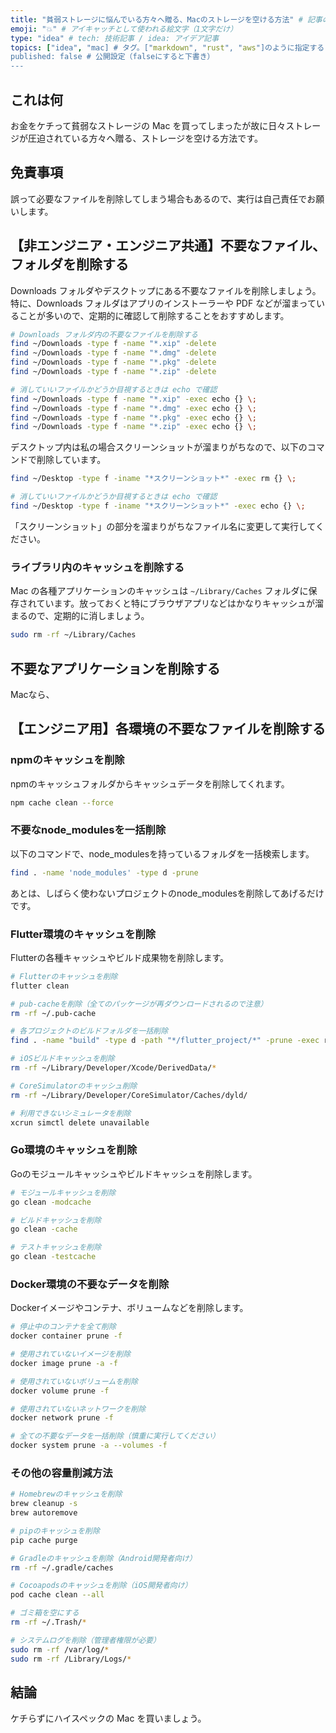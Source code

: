 ```yaml
---
title: "貧弱ストレージに悩んでいる方々へ贈る、Macのストレージを空ける方法" # 記事のタイトル
emoji: "💥" # アイキャッチとして使われる絵文字（1文字だけ）
type: "idea" # tech: 技術記事 / idea: アイデア記事
topics: ["idea", "mac] # タグ。["markdown", "rust", "aws"]のように指定する
published: false # 公開設定（falseにすると下書き）
---
```


## これは何

お金をケチって貧弱なストレージの Mac を買ってしまったが故に日々ストレージが圧迫されている方々へ贈る、ストレージを空ける方法です。

## 免責事項

誤って必要なファイルを削除してしまう場合もあるので、実行は自己責任でお願いします。

## 【非エンジニア・エンジニア共通】不要なファイル、フォルダを削除する 

Downloads フォルダやデスクトップにある不要なファイルを削除しましょう。
特に、Downloads フォルダはアプリのインストーラーや PDF などが溜まっていることが多いので、定期的に確認して削除することをおすすめします。

```bash
# Downloads フォルダ内の不要なファイルを削除する
find ~/Downloads -type f -name "*.xip" -delete
find ~/Downloads -type f -name "*.dmg" -delete
find ~/Downloads -type f -name "*.pkg" -delete
find ~/Downloads -type f -name "*.zip" -delete

# 消していいファイルかどうか目視するときは echo で確認
find ~/Downloads -type f -name "*.xip" -exec echo {} \;
find ~/Downloads -type f -name "*.dmg" -exec echo {} \;
find ~/Downloads -type f -name "*.pkg" -exec echo {} \;
find ~/Downloads -type f -name "*.zip" -exec echo {} \;
```

デスクトップ内は私の場合スクリーンショットが溜まりがちなので、以下のコマンドで削除しています。

```bash
find ~/Desktop -type f -iname "*スクリーンショット*" -exec rm {} \;

# 消していいファイルかどうか目視するときは echo で確認
find ~/Desktop -type f -iname "*スクリーンショット*" -exec echo {} \;
```

「スクリーンショット」の部分を溜まりがちなファイル名に変更して実行してください。

### ライブラリ内のキャッシュを削除する

Mac の各種アプリケーションのキャッシュは
`~/Library/Caches` フォルダに保存されています。放っておくと特にブラウザアプリなどはかなりキャッシュが溜まるので、定期的に消しましょう。

```bash
sudo rm -rf ~/Library/Caches
```

## 不要なアプリケーションを削除する
Macなら、

## 【エンジニア用】各環境の不要なファイルを削除する

### npmのキャッシュを削除
npmのキャッシュフォルダからキャッシュデータを削除してくれます。

```bash
npm cache clean --force
```

### 不要なnode_modulesを一括削除

以下のコマンドで、node_modulesを持っているフォルダを一括検索します。
```bash
find . -name 'node_modules' -type d -prune 
```

あとは、しばらく使わないプロジェクトのnode_modulesを削除してあげるだけです。

### Flutter環境のキャッシュを削除

Flutterの各種キャッシュやビルド成果物を削除します。

```bash
# Flutterのキャッシュを削除
flutter clean

# pub-cacheを削除（全てのパッケージが再ダウンロードされるので注意）
rm -rf ~/.pub-cache

# 各プロジェクトのビルドフォルダを一括削除
find . -name "build" -type d -path "*/flutter_project/*" -prune -exec rm -rf {} \;

# iOSビルドキャッシュを削除
rm -rf ~/Library/Developer/Xcode/DerivedData/*

# CoreSimulatorのキャッシュ削除
rm -rf ~/Library/Developer/CoreSimulator/Caches/dyld/

# 利用できないシミュレータを削除
xcrun simctl delete unavailable
```

### Go環境のキャッシュを削除

Goのモジュールキャッシュやビルドキャッシュを削除します。

```bash
# モジュールキャッシュを削除
go clean -modcache

# ビルドキャッシュを削除
go clean -cache

# テストキャッシュを削除
go clean -testcache
```

### Docker環境の不要なデータを削除

Dockerイメージやコンテナ、ボリュームなどを削除します。

```bash
# 停止中のコンテナを全て削除
docker container prune -f

# 使用されていないイメージを削除
docker image prune -a -f

# 使用されていないボリュームを削除
docker volume prune -f

# 使用されていないネットワークを削除
docker network prune -f

# 全ての不要なデータを一括削除（慎重に実行してください）
docker system prune -a --volumes -f
```

### その他の容量削減方法

```bash
# Homebrewのキャッシュを削除
brew cleanup -s
brew autoremove

# pipのキャッシュを削除
pip cache purge

# Gradleのキャッシュを削除（Android開発者向け）
rm -rf ~/.gradle/caches

# Cocoapodsのキャッシュを削除（iOS開発者向け）
pod cache clean --all

# ゴミ箱を空にする
rm -rf ~/.Trash/*

# システムログを削除（管理者権限が必要）
sudo rm -rf /var/log/*
sudo rm -rf /Library/Logs/*
```

## 結論
ケチらずにハイスペックの Mac を買いましょう。
